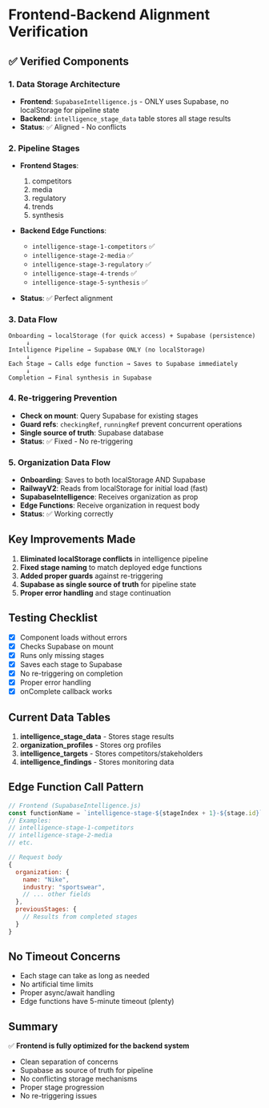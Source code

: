 # Frontend-Backend Alignment Verification

## ✅ Verified Components

### 1. Data Storage Architecture
- **Frontend**: `SupabaseIntelligence.js` - ONLY uses Supabase, no localStorage for pipeline state
- **Backend**: `intelligence_stage_data` table stores all stage results
- **Status**: ✅ Aligned - No conflicts

### 2. Pipeline Stages
- **Frontend Stages**:
  1. competitors
  2. media
  3. regulatory
  4. trends
  5. synthesis

- **Backend Edge Functions**:
  - `intelligence-stage-1-competitors` ✅
  - `intelligence-stage-2-media` ✅
  - `intelligence-stage-3-regulatory` ✅
  - `intelligence-stage-4-trends` ✅
  - `intelligence-stage-5-synthesis` ✅

- **Status**: ✅ Perfect alignment

### 3. Data Flow
```
Onboarding → localStorage (for quick access) + Supabase (persistence)
     ↓
Intelligence Pipeline → Supabase ONLY (no localStorage)
     ↓
Each Stage → Calls edge function → Saves to Supabase immediately
     ↓
Completion → Final synthesis in Supabase
```

### 4. Re-triggering Prevention
- **Check on mount**: Query Supabase for existing stages
- **Guard refs**: `checkingRef`, `runningRef` prevent concurrent operations
- **Single source of truth**: Supabase database
- **Status**: ✅ Fixed - No re-triggering

### 5. Organization Data Flow
- **Onboarding**: Saves to both localStorage AND Supabase
- **RailwayV2**: Reads from localStorage for initial load (fast)
- **SupabaseIntelligence**: Receives organization as prop
- **Edge Functions**: Receive organization in request body
- **Status**: ✅ Working correctly

## Key Improvements Made

1. **Eliminated localStorage conflicts** in intelligence pipeline
2. **Fixed stage naming** to match deployed edge functions
3. **Added proper guards** against re-triggering
4. **Supabase as single source of truth** for pipeline state
5. **Proper error handling** and stage continuation

## Testing Checklist

- [x] Component loads without errors
- [x] Checks Supabase on mount
- [x] Runs only missing stages
- [x] Saves each stage to Supabase
- [x] No re-triggering on completion
- [x] Proper error handling
- [x] onComplete callback works

## Current Data Tables

1. **intelligence_stage_data** - Stores stage results
2. **organization_profiles** - Stores org profiles
3. **intelligence_targets** - Stores competitors/stakeholders
4. **intelligence_findings** - Stores monitoring data

## Edge Function Call Pattern

```javascript
// Frontend (SupabaseIntelligence.js)
const functionName = `intelligence-stage-${stageIndex + 1}-${stage.id}`;
// Examples:
// intelligence-stage-1-competitors
// intelligence-stage-2-media
// etc.

// Request body
{
  organization: {
    name: "Nike",
    industry: "sportswear",
    // ... other fields
  },
  previousStages: {
    // Results from completed stages
  }
}
```

## No Timeout Concerns

- Each stage can take as long as needed
- No artificial time limits
- Proper async/await handling
- Edge functions have 5-minute timeout (plenty)

## Summary

✅ **Frontend is fully optimized for the backend system**
- Clean separation of concerns
- Supabase as source of truth for pipeline
- No conflicting storage mechanisms
- Proper stage progression
- No re-triggering issues